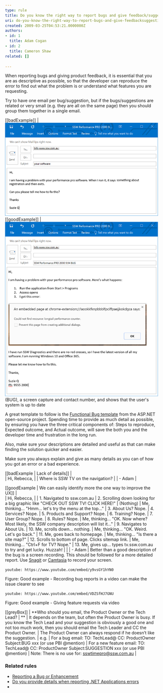 ```yaml
---
type: rule
title: Do you know the right way to report bugs and give feedback/suggestions?
uri: do-you-know-the-right-way-to-report-bugs-and-give-feedbacksuggestions
created: 2009-03-25T04:53:21.0000000Z
authors:
- id: 1
  title: Adam Cogan
- id: 2
  title: Cameron Shaw
related: []

---
```


When reporting bugs and giving product feedback, it is essential that you are as descriptive as possible, so that the developer can reproduce the error to find out what the problem is or understand what features you are requesting.

Try to have one email per bug/suggestion, but if the bugs/suggestions are related or very small (e.g. they are all on the same page) then you should group them together in a single email.
  
[[badExample]]
| ![This email isn't going to help the developer much - it is vague and has no screen capture, and gives no alternate way for the developer to contact the user regarding the issue](do-you-know-the-right-way-to-report-bugs-bad-example.png)
[[goodExample]]
| ![This email includes the product name and version, the category of the issue](do-you-know-the-right-way-to-report-bugs-good-example.png)(BUG), a screen capture and contact number, and shows that the user's system is up to date


A great template to follow is the [Functional Bug template](https://github.com/aspnet/Home/wiki/Functional-bug-template) from the ASP.NET open-source project. Spending time to provide as much detail as possible, by ensuring you have the three critical components of: Steps to reproduce, Expected outcome, and Actual outcome, will save the both you and the developer time and frustration in the long run. 


Also, make sure your descriptions are detailed and useful as that can make finding the solution quicker and easier.



Make sure you always explain and give as many details as you can of how you got an error or a bad experience.


[[badExample | Lack of details]]
|  
| Hi, Rebecca, 
| 
| Where is SSW TV on the navigation?
| 
| - Adam
|

[[goodExample | We can easily identify more the one way to improve the UX]]
|  
| Hi, Rebecca,
| 
| 1. Navigated to ssw.com.au
| 2. Scrolling down looking for a big graphic like "CHECK OUT SSW TV! CLICK HERE!"
| (Nothing)
| Me, thinking… "Hmm… let's try the menu at the top..."
| 3. About Us? Nope.
| 4. Services? Nope.
| 5. Products and Support? Nope.
| 6. Training? Nope.
| 7. User Group? Nope.
| 8. Rules? Nope.
| Me, thinking... "OK. Now where? Most likely, the SSW company description will list it..."
| 9. Navigates to About Us.
| 10. Me, scrolls down… nothing.
| Me, thinking... "OK. Weird. Let's go back."
| 11. Me, goes back to homepage.
| Me, thinking… "Is there a site map?"
| 12. Scrolls to bottom of page. Clicks sitemap link.
| Me, thinking... "Ctrl+F for TV? Nope."
| 13. Me, gives up… types tv.ssw.com.au to try and get lucky. Huzzah!
| 
| 
| - Adam
|
Better than a good description of the bug is a screen recording. This should be followed for a more detailed report. Use [Snagit](http://www.techsmith.com/snagit.html) or [Camtasia](/_layouts/15/FIXUPREDIRECT.ASPX?WebId=3dfc0e07-e23a-4cbb-aac2-e778b71166a2&TermSetId=07da3ddf-0924-4cd2-a6d4-a4809ae20160&TermId=84dca81b-9cc2-4b6a-a237-948304131b54) to record your screen.


`youtube: https://www.youtube.com/embed/y9vsGY1hYN0`
 
Figure: Good example - Recording bug reports in a video can make the issue clearer to see




`youtube: https://www.youtube.com/embed/VDZSfHJ7GNU`
 
Figure: Good example - Giving feature requests via video



[[greyBox]]
|   **Who should you email, the Product Owner or the Tech Lead?
| ** 
| It depends on the team, but often the Product Owner is busy. If you know the Tech Lead and your suggestion is obviously a good one and not too much work, then you should email the Tech Leader and CC the Product Owner.
| The Product Owner can always respond if he doesn’t like the suggestion.
| e.g.
| For a bug email:   TO: TechLead@  CC: ProductOwner  Subject:BUG xxx   (or use PBI @mention)
| For a new feature email:  TO: TechLead@  CC: ProductOwner  Subject:SUGGESTION xxx  (or use PBI @mention)
| Note: There is no use for: sswtimepro@ssw.com.au
|  








### Related rules


- [Reporting a Bug or Enhancement](http://www.ssw.com.au/ssw/Standards/Support/bugreportorenhancement.aspx)
- [Do you provide details when reporting .NET Applications errors](/_layouts/15/FIXUPREDIRECT.ASPX?WebId=3dfc0e07-e23a-4cbb-aac2-e778b71166a2&TermSetId=07da3ddf-0924-4cd2-a6d4-a4809ae20160&TermId=7cfe44b8-9635-49d9-a908-198a0ea85dc4)
-
